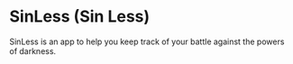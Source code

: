 # SinLess (Sin Less)

SinLess is an app to help you keep track of your battle against the powers of darkness.

